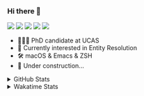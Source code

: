 ### Hi there 👋

[![](https://img.shields.io/badge/-Email-325180?logo=maildotru&logoColor=white&style=flat-square)](mailto:hi@wang.tianshu.me)
[![](https://img.shields.io/badge/-GitHub-black?logo=GitHub&style=flat-square)](https://github.com/tshu-w)
[![](https://img.shields.io/badge/-Telegram-26a5e4?labelColor=fafafa&logo=telegram&style=flat-square)](https://t.me/tshu_w) 
[![](https://img.shields.io/badge/-Twitter-1da1f2?logo=Twitter&logoColor=white&style=flat-square)](https://twitter.com/tshu_w)
[![](https://komarev.com/ghpvc/?username=tshu-w&color=blueviolet&style=flat-square)]()



- 🧑🏻‍🎓 PhD candidate at UCAS
- 🔭 Currently interested in Entity Resolution
- 🛠 macOS & Emacs & ZSH
- 🚧 Under construction...

<details>

<summary>GitHub Stats</summary>

![Tianshu's GitHub stats](https://github-readme-stats.vercel.app/api?username=tshu-w&show_icons=true&theme=buefy&count_private=true)
  
</details>


<details>
  <summary>Wakatime Stats</summary>

  Currently, files accessed by tramp cannot be tracked by wakatime, see https://github.com/wakatime/wakatime-mode/issues/27
  <br>
  
<!--START_SECTION:waka-->
![Code Time](http://img.shields.io/badge/Code%20Time-6%2C171%20hrs-blue)

**I'm an Early 🐤** 

```text
🌞 Morning    75 commits     ████░░░░░░░░░░░░░░░░░░░░░   16.78% 
🌆 Daytime    232 commits    █████████████░░░░░░░░░░░░   51.9% 
🌃 Evening    132 commits    ███████░░░░░░░░░░░░░░░░░░   29.53% 
🌙 Night      8 commits      ░░░░░░░░░░░░░░░░░░░░░░░░░   1.79%

```
📅 **I'm Most Productive on Tuesday** 

```text
Monday       79 commits     ████░░░░░░░░░░░░░░░░░░░░░   17.67% 
Tuesday      87 commits     ████░░░░░░░░░░░░░░░░░░░░░   19.46% 
Wednesday    59 commits     ███░░░░░░░░░░░░░░░░░░░░░░   13.2% 
Thursday     45 commits     ██░░░░░░░░░░░░░░░░░░░░░░░   10.07% 
Friday       69 commits     ███░░░░░░░░░░░░░░░░░░░░░░   15.44% 
Saturday     63 commits     ███░░░░░░░░░░░░░░░░░░░░░░   14.09% 
Sunday       45 commits     ██░░░░░░░░░░░░░░░░░░░░░░░   10.07%

```


📊 **This Week I Spent My Time On** 

```text
💬 Programming Languages: 
sh                       14 hrs 44 mins      █████████████████████████   100.0%

🔥 Editors: 
Zsh                      14 hrs 44 mins      █████████████████████████   100.0%

🐱‍💻 Projects: 
Terminal                 7 hrs 11 mins       ████████████░░░░░░░░░░░░░   48.77% 
universal-blocker        7 hrs 8 mins        ████████████░░░░░░░░░░░░░   48.49% 
dotfiles                 13 mins             ░░░░░░░░░░░░░░░░░░░░░░░░░   1.54% 
Neural-Corpus-Indexer-NCI10 mins             ░░░░░░░░░░░░░░░░░░░░░░░░░   1.18% 
xd_mid                   0 secs              ░░░░░░░░░░░░░░░░░░░░░░░░░   0.01%

💻 Operating System: 
Linux                    9 hrs 57 mins       █████████████████░░░░░░░░   67.64% 
Mac                      4 hrs 46 mins       ████████░░░░░░░░░░░░░░░░░   32.36%

```

**I Mostly Code in Python** 

```text
Python                   11 repos            ████████████░░░░░░░░░░░░░   50.0% 
HTML                     2 repos             ██░░░░░░░░░░░░░░░░░░░░░░░   9.09% 
Emacs Lisp               2 repos             ██░░░░░░░░░░░░░░░░░░░░░░░   9.09% 
JavaScript               2 repos             ██░░░░░░░░░░░░░░░░░░░░░░░   9.09% 
TeX                      2 repos             ██░░░░░░░░░░░░░░░░░░░░░░░   9.09%

```



 Last Updated on 05/01/2023 08:06:23 UTC
<!--END_SECTION:waka-->
</details>
